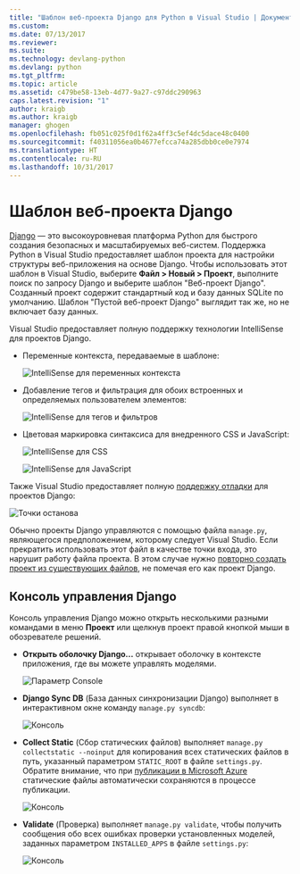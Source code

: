 ```yaml
---
title: "Шаблон веб-проекта Django для Python в Visual Studio | Документация Майкрософт"
ms.custom: 
ms.date: 07/13/2017
ms.reviewer: 
ms.suite: 
ms.technology: devlang-python
ms.devlang: python
ms.tgt_pltfrm: 
ms.topic: article
ms.assetid: c479be58-13eb-4d77-9a27-c97ddc290963
caps.latest.revision: "1"
author: kraigb
ms.author: kraigb
manager: ghogen
ms.openlocfilehash: fb051c025f0d1f62a4ff3c5ef4dc5dace48c0400
ms.sourcegitcommit: f40311056ea0b4677efcca74a285dbb0ce0e7974
ms.translationtype: HT
ms.contentlocale: ru-RU
ms.lasthandoff: 10/31/2017
---
```

# <a name="django-web-project-template"></a>Шаблон веб-проекта Django

[Django](https://www.djangoproject.com/) — это высокоуровневая платформа Python для быстрого создания безопасных и масштабируемых веб-систем. Поддержка Python в Visual Studio предоставляет шаблон проекта для настройки структуры веб-приложения на основе Django. Чтобы использовать этот шаблон в Visual Studio, выберите **Файл > Новый > Проект**, выполните поиск по запросу Django и выберите шаблон "Веб-проект Django". Созданный проект содержит стандартный код и базу данных SQLite по умолчанию. Шаблон "Пустой веб-проект Django" выглядит так же, но не включает базу данных.

Visual Studio предоставляет полную поддержку технологии IntelliSense для проектов Django.

- Переменные контекста, передаваемые в шаблоне:

    ![IntelliSense для переменных контекста](media/template-django-intellisense.png)

- Добавление тегов и фильтрация для обоих встроенных и определяемых пользователем элементов:

    ![IntelliSense для тегов и фильтров](media/template-django-intellisense-filter.png)

- Цветовая маркировка синтаксиса для внедренного CSS и JavaScript:

    ![IntelliSense для CSS](media/template-django-intellisense-css.png)

    ![IntelliSense для JavaScript](media/template-django-intellisense-js.png)


Также Visual Studio предоставляет полную [поддержку отладки](debugging.md) для проектов Django: 

![Точки останова](media/template-django-debugging.png)

Обычно проекты Django управляются с помощью файла `manage.py`, являющегося предположением, которому следует Visual Studio. Если прекратить использовать этот файл в качестве точки входа, это нарушит работу файла проекта. В этом случае нужно [повторно создать проект из существующих файлов](python-projects.md#creating-a-project-from-existing-files), не помечая его как проект Django.


## <a name="django-management-console"></a>Консоль управления Django

Консоль управления Django можно открыть несколькими разными командами в меню **Проект** или щелкнув проект правой кнопкой мыши в обозревателе решений.

- **Открыть оболочку Django...** открывает оболочку в контексте приложения, где вы можете управлять моделями.

    ![Параметр Console](media/template-django-console-shell.png)

- **Django Sync DB** (База данных синхронизации Django) выполняет в интерактивном окне команду `manage.py syncdb`:

    ![Консоль](media/template-django-console-sync-db.png)

- **Collect Static** (Сбор статических файлов) выполняет `manage.py collectstatic --noinput` для копирования всех статических файлов в путь, указанный параметром `STATIC_ROOT` в файле `settings.py`. Обратите внимание, что при [публикации в Microsoft Azure](template-web.md#publishing-to-azure-app-service) статические файлы автоматически сохраняются в процессе публикации.

    ![Консоль](media/template-django-console-collect-static.png)

- **Validate** (Проверка) выполняет `manage.py validate`, чтобы получить сообщения обо всех ошибках проверки установленных моделей, заданных параметром `INSTALLED_APPS` в файле `settings.py`:

    ![Консоль](media/template-django-console-validate.png)